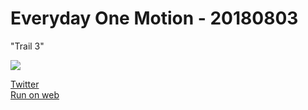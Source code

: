# Everyday One Motion - 20180803  

"Trail 3"  

![](https://i.imgur.com/QbhnLFN.gif)  

[Twitter](https://twitter.com/motions_work/status/1025124374993547264)  
[Run on web](http://fms-cat-eom.github.io/20180803/dist)  
